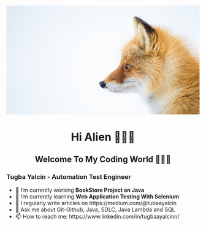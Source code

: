 <img src="https://github.com/tugbayalcin/tugbayalcin/blob/main/banner2.jpg?raw=true">

<h1 align="center"> Hi Alien 💁🏻‍♀️ </h1>
<h2 align="center"> Welcome To My Coding World 👩🏻‍💻 </h2>

<p align="justify"> <h3>  Tugba Yalcin - Automation Test Engineer </h3> </p>
<p align="justify">   </p>


<ul>
  <li> 🔭 I’m currently working <b>BookStore Project on Java</b> </li>
  <li> 🌱 I’m currently learning <b> Web Application Testing With Selenium</b> </li>
  <li> 📝 I regularly write articles on https://medium.com/@tubaayalcin</li>
  <li> 💬 Ask me about Git-Github, Java, SDLC, Java Lambda and SQL</li>
  <li> 📫 How to reach me: https://www.linkedin.com/in/tugbaayalcinn/ </li>
  
</ul>
